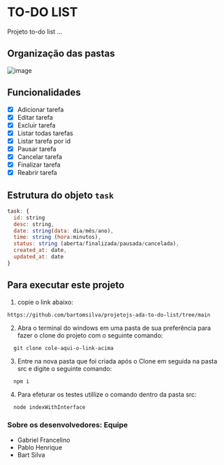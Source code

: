 # TO-DO LIST
Projeto to-do list ...

## Organização das pastas
![image](https://github.com/bartomsilva/projetojs-ada-to-do-list/assets/106079184/2b30d131-e761-4060-8081-930d7d76d58e)

## Funcionalidades
- [x] Adicionar tarefa
- [x] Editar tarefa
- [x] Excluir tarefa
- [x] Listar todas tarefas
- [x] Listar tarefa por id
- [x] Pausar tarefa
- [x] Cancelar tarefa
- [x] Finalizar tarefa
- [x] Reabrir tarefa
      
## Estrutura do objeto `task`
~~~javascript
task: {
  id: string
  desc: string,
  date: string(data: dia/mês/ano),
  time: string (hora:minutos),
  status: string (aberta/finalizada/pausada/cancelada),
  created_at: date,
  updated_at: date
}
~~~

## Para executar este projeto 
1) copie o link abaixo:
```
https://github.com/bartomsilva/projetojs-ada-to-do-list/tree/main
``` 
2) Abra o terminal do windows em uma pasta de sua preferência para fazer o clone do projeto com o seguinte comando:
```
  git clone cole-aqui-o-link-acima
```
3) Entre na nova pasta que foi criada após o Clone em seguida na pasta src e digite o seguinte comando:
```
  npm i
````  
4) Para efeturar os testes utillize o comando dentro da pasta src:
```
  node indexWithInterface
```

### Sobre os desenvolvedores: Equipe

- Gabriel Francelino
- Pablo Henrique
- Bart Silva

